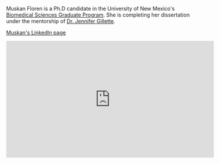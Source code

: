 Muskan Floren is a Ph.D candidate in the University of New Mexico's [Biomedical Sciences Graduate Program](https://hsc.unm.edu/research/brep/graduate/bsgp/index.html). She is completing her dissertation under the mentorship of [Dr. Jennifer Gillette](https://pathology.unm.edu/research/faculty-laboratories/the-gillette-laboratory/index.html).

[Muskan's LinkedIn page](http://www.linkedin.com/in/muskanfloren)

<iframe width="560" height="315" src="https://www.youtube.com/embed/yebVSPWQ2EQ" frameborder="0" allow="accelerometer; autoplay; encrypted-media; gyroscope; picture-in-picture" allowfullscreen></iframe>
